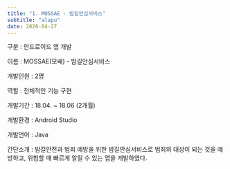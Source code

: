 ```yaml
---
title: "1. MOSSAE - 밤길안심서비스"
subtitle: "alapu"
date: 2020-04-27
---
```


구분 : 안드로이드 앱 개발

이름 : MOSSAE(모쌔) - 밤길안심서비스

개발인원 : 2명

역할 : 전체적인 기능 구현

개발기간 : 18.04. ~ 18.06 (2개월)

개발환경 : Android Studio

개발언어 : Java

간단소개 : 밤길안전과 범죄 예방을 위한 밤길안심서비스로 범죄의 대상이 되는 것을 예방하고, 위험할 때 빠르게 알릴 수 있는 앱을 개발하였다.

